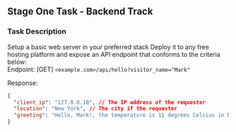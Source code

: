 ## Stage One Task - Backend Track

### Task Description

Setup a basic web server in your preferred stack Deploy it to any free hosting platform and expose an API endpoint that conforms to the criteria below:<br>
Endpoint: [GET] `<example.com>/api/hello?visitor_name="Mark"`

Response:<br>

```json
{
  "client_ip": "127.0.0.10", // The IP address of the requester
  "location": "New York", // The city if the requester
  "greeting": "Hello, Mark!, the temperature is 11 degrees Celcius in New York"
}
```
